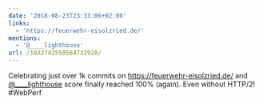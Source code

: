 ```yaml
---
date: '2018-08-23T23:33:06+02:00'
links:
  - 'https://feuerwehr-eisolzried.de/'
mentions:
  - '@____lighthouse'
url: /1032742550564732928/
---
```

Celebrating just over 1k commits on https://feuerwehr-eisolzried.de/ and [@____lighthouse](https://twitter.com/@____lighthouse) score finally reached 100% (again). Even without HTTP/2! #WebPerf
